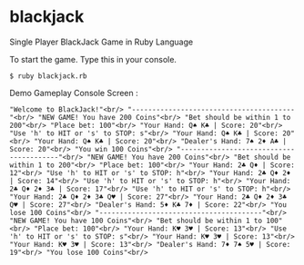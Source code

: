 # blackjack
Single Player BlackJack Game in Ruby Language

To start the game. Type this in your console.

`$ ruby blackjack.rb`


Demo Gameplay Console Screen :

`
  "Welcome to BlackJack!"<br/>
  "----------------------------------------"<br/>
  "NEW GAME! You have 200 Coins"<br/>
  "Bet should be within 1 to 200"<br/>
  "Place bet: 100"<br/>
  "Your Hand: Q♠ K♣ | Score: 20"<br/>
  "Use 'h' to HIT or 's' to STOP: s"<br/>
  "Your Hand: Q♠ K♣ | Score: 20"<br/>
  "Your Hand: Q♠ K♣ | Score: 20"<br/>
  "Dealer's Hand: 7♠ 2♦ A♣ | Score: 20"<br/>
  "You win 100 Coins"<br/>
  "----------------------------------------"<br/>
  "NEW GAME! You have 200 Coins"<br/>
  "Bet should be within 1 to 200"<br/>
  "Place bet: 100"<br/>
  "Your Hand: 2♣ Q♦ | Score: 12"<br/>
  "Use 'h' to HIT or 's' to STOP: h"<br/>
  "Your Hand: 2♣ Q♦ 2♦ | Score: 14"<br/>
  "Use 'h' to HIT or 's' to STOP: h"<br/>
  "Your Hand: 2♣ Q♦ 2♦ 3♣ | Score: 17"<br/>
  "Use 'h' to HIT or 's' to STOP: h"<br/>
  "Your Hand: 2♣ Q♦ 2♦ 3♣ Q♥ | Score: 27"<br/>
  "Your Hand: 2♣ Q♦ 2♦ 3♣ Q♥ | Score: 27"<br/>
  "Dealer's Hand: 5♦ K♣ 7♦ | Score: 22"<br/>
  "You lose 100 Coins"<br/>
  "----------------------------------------"<br/>
  "NEW GAME! You have 100 Coins"<br/>
  "Bet should be within 1 to 100"<br/>
  "Place bet: 100"<br/>
  "Your Hand: K♥ 3♥ | Score: 13"<br/>
  "Use 'h' to HIT or 's' to STOP: s"<br/>
  "Your Hand: K♥ 3♥ | Score: 13"<br/>
  "Your Hand: K♥ 3♥ | Score: 13"<br/>
  "Dealer's Hand: 7♦ 7♠ 5♥ | Score: 19"<br/>
  "You lose 100 Coins"<br/>
`
